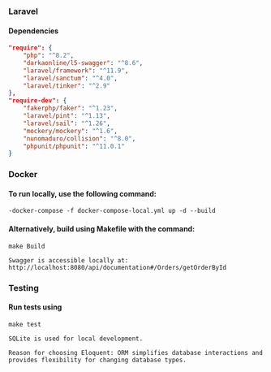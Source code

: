 ### Laravel

#### Dependencies

```json
"require": {
    "php": "^8.2",
    "darkaonline/l5-swagger": "^8.6",
    "laravel/framework": "^11.9",
    "laravel/sanctum": "^4.0",
    "laravel/tinker": "^2.9"
},
"require-dev": {
    "fakerphp/faker": "^1.23",
    "laravel/pint": "^1.13",
    "laravel/sail": "^1.26",
    "mockery/mockery": "^1.6",
    "nunomaduro/collision": "^8.0",
    "phpunit/phpunit": "^11.0.1"
}
```

### Docker

#### To run locally, use the following command:

    -docker-compose -f docker-compose-local.yml up -d --build
#### Alternatively, build using Makefile with the command:
    
    make Build

    Swagger is accessible locally at:
    http://localhost:8080/api/documentation#/Orders/getOrderById

### Testing

#### Run tests using 
    make test

```
SQLite is used for local development.
```
    Reason for choosing Eloquent: ORM simplifies database interactions and provides flexibility for changing database types.
